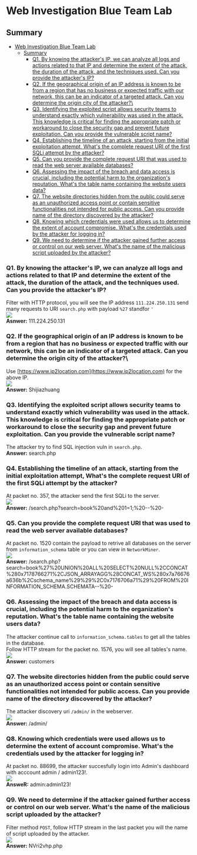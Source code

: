 # Web Investigation Blue Team Lab

## Summary
- [Web Investigation Blue Team Lab](#web-investigation-blue-team-lab)
  - [Summary](#summary)
    - [Q1. By knowing the attacker's IP, we can analyze all logs and actions related to that IP and determine the extent of the attack, the duration of the attack, and the techniques used. Can you provide the attacker's IP?](#q1-by-knowing-the-attackers-ip-we-can-analyze-all-logs-and-actions-related-to-that-ip-and-determine-the-extent-of-the-attack-the-duration-of-the-attack-and-the-techniques-used-can-you-provide-the-attackers-ip)
    - [Q2. If the geographical origin of an IP address is known to be from a region that has no business or expected traffic with our network, this can be an indicator of a targeted attack. Can you determine the origin city of the attacker?\\](#q2-if-the-geographical-origin-of-an-ip-address-is-known-to-be-from-a-region-that-has-no-business-or-expected-traffic-with-our-network-this-can-be-an-indicator-of-a-targeted-attack-can-you-determine-the-origin-city-of-the-attacker)
    - [Q3. Identifying the exploited script allows security teams to understand exactly which vulnerability was used in the attack. This knowledge is critical for finding the appropriate patch or workaround to close the security gap and prevent future exploitation. Can you provide the vulnerable script name?](#q3-identifying-the-exploited-script-allows-security-teams-to-understand-exactly-which-vulnerability-was-used-in-the-attack-this-knowledge-is-critical-for-finding-the-appropriate-patch-or-workaround-to-close-the-security-gap-and-prevent-future-exploitation-can-you-provide-the-vulnerable-script-name)
    - [Q4. Establishing the timeline of an attack, starting from the initial exploitation attempt, What's the complete request URI of the first SQLi attempt by the attacker?](#q4-establishing-the-timeline-of-an-attack-starting-from-the-initial-exploitation-attempt-whats-the-complete-request-uri-of-the-first-sqli-attempt-by-the-attacker)
    - [Q5. Can you provide the complete request URI that was used to read the web server available databases?](#q5-can-you-provide-the-complete-request-uri-that-was-used-to-read-the-web-server-available-databases)
    - [Q6. Assessing the impact of the breach and data access is crucial, including the potential harm to the organization's reputation. What's the table name containing the website users data?](#q6-assessing-the-impact-of-the-breach-and-data-access-is-crucial-including-the-potential-harm-to-the-organizations-reputation-whats-the-table-name-containing-the-website-users-data)
    - [Q7. The website directories hidden from the public could serve as an unauthorized access point or contain sensitive functionalities not intended for public access. Can you provide name of the directory discovered by the attacker?](#q7-the-website-directories-hidden-from-the-public-could-serve-as-an-unauthorized-access-point-or-contain-sensitive-functionalities-not-intended-for-public-access-can-you-provide-name-of-the-directory-discovered-by-the-attacker)
    - [Q8. Knowing which credentials were used allows us to determine the extent of account compromise. What's the credentials used by the attacker for logging in?](#q8-knowing-which-credentials-were-used-allows-us-to-determine-the-extent-of-account-compromise-whats-the-credentials-used-by-the-attacker-for-logging-in)
    - [Q9. We need to determine if the attacker gained further access or control on our web server. What's the name of the malicious script uploaded by the attacker?](#q9-we-need-to-determine-if-the-attacker-gained-further-access-or-control-on-our-web-server-whats-the-name-of-the-malicious-script-uploaded-by-the-attacker)


### Q1. By knowing the attacker's IP, we can analyze all logs and actions related to that IP and determine the extent of the attack, the duration of the attack, and the techniques used. Can you provide the attacker's IP?
Filter with HTTP protocol, you will see the IP address `111.224.250.131` send many requests to URI `search.php` with payload `%27` standfor `'`<br>
![](images/1.png)<br>
**Asnwer:** 111.224.250.131

### Q2. If the geographical origin of an IP address is known to be from a region that has no business or expected traffic with our network, this can be an indicator of a targeted attack. Can you determine the origin city of the attacker?\
Use [https://www.ip2location.com](https://www.ip2location.com) for the above IP.<br>
![](images/2.png)<br>
**Answer:** Shijiazhuang

### Q3. Identifying the exploited script allows security teams to understand exactly which vulnerability was used in the attack. This knowledge is critical for finding the appropriate patch or workaround to close the security gap and prevent future exploitation. Can you provide the vulnerable script name?
The attacker try to find SQL injection vuln in `search.php`.<br>
**Answer:** search.php

### Q4. Establishing the timeline of an attack, starting from the initial exploitation attempt, What's the complete request URI of the first SQLi attempt by the attacker?
At packet no. 357, the attacker send the first SQLi to the server.<br>
![](images/3.png)<br>
**Answer:** /search.php?search=book%20and%201=1;%20--%20-

### Q5. Can you provide the complete request URI that was used to read the web server available databases?
At packet no. 1520 contain the payload to retrive all databases on the server from `information_schema` table or you can view in `NetworkMiner`.<br>
![](images/4.png)<br>
**Answer:** /search.php?search=book%27%20UNION%20ALL%20SELECT%20NULL%2CCONCAT%280x7178766271%2CJSON_ARRAYAGG%28CONCAT_WS%280x7a76676a636b%2Cschema_name%29%29%2C0x7176706a71%29%20FROM%20INFORMATION_SCHEMA.SCHEMATA--%20-

### Q6. Assessing the impact of the breach and data access is crucial, including the potential harm to the organization's reputation. What's the table name containing the website users data?
The attacker continue call to `information_schema.tables` to get all the tables in the database.<br>
Follow HTTP stream for the packet no. 1576, you will see all tables's name.<br>
![](images/5.png)<br>
**Answer:** customers

### Q7. The website directories hidden from the public could serve as an unauthorized access point or contain sensitive functionalities not intended for public access. Can you provide name of the directory discovered by the attacker?
The attacker discovery uri `/admin/` in the webserver.<br>
![](images/6.png)<br>
**Answer:** /admin/

### Q8. Knowing which credentials were used allows us to determine the extent of account compromise. What's the credentials used by the attacker for logging in?
At packet no. 88699, the attacker succesfully login into Admin's dashboard with acccount admin / admin123!. <br>
![](images/7.png)<br>
**AnsweR:** admin:admin123!

### Q9. We need to determine if the attacker gained further access or control on our web server. What's the name of the malicious script uploaded by the attacker?
Filter method `POST`, follow HTTP stream in the last packet you will the name of script uploaded by the attacker.<br>
![](images/8.png)<br>
**Answer:** NVri2vhp.php
